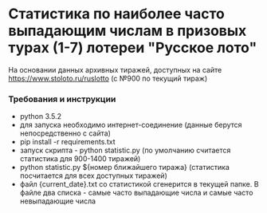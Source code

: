 

# Статистика по наиболее часто выпадающим числам в призовых турах (1-7) лотереи "Русское лото"
На основании данных архивных тиражей, доступных на сайте https://www.stoloto.ru/ruslotto (с №900 по текущий тираж)


### Требования и инструкции
* python 3.5.2
* для запуска необходимо интернет-соединение (данные берутся непосредственно с сайта)
* pip install -r requirements.txt
* запуск скрипта - python statistic.py (по умолчанию считается статистика для 900-1400 тиражей)
* python statistic.py ${номер ближайшего тиража} (статистика посчитается для всех доступных тиражей)
* файл {current_date}.txt со статистикой сгенерится в текущей папке. В файле два списка - самые часто выпадающие числа и самые часто невыпадающие числа